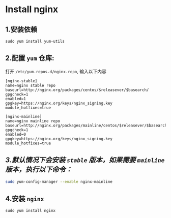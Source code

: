 # Install nginx

## 1.安装依赖

```shell
sudo yum install yum-utils
```

## 2.配置 `yum` 仓库:

打开 `/etc/yum.repos.d/nginx.repo`, 输入以下内容

```text
[nginx-stable]
name=nginx stable repo
baseurl=http://nginx.org/packages/centos/$releasever/$basearch/
gpgcheck=1
enabled=1
gpgkey=https://nginx.org/keys/nginx_signing.key
module_hotfixes=true

[nginx-mainline]
name=nginx mainline repo
baseurl=http://nginx.org/packages/mainline/centos/$releasever/$basearch/
gpgcheck=1
enabled=0
gpgkey=https://nginx.org/keys/nginx_signing.key
module_hotfixes=true
```

## _3.默认情况下会安装 `stable` 版本，如果需要 `mainline` 版本，执行以下命令：_

```bash
sudo yum-config-manager --enable nginx-mainline
```

## 4.安装 `nginx`

```shell
sudo yum install nginx
```
